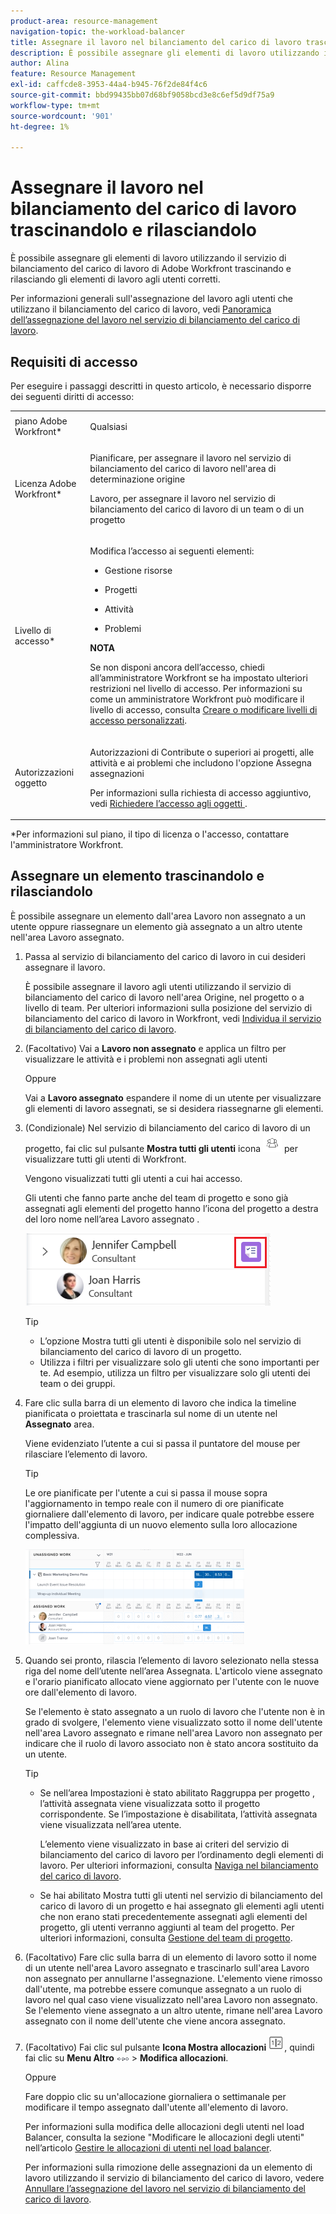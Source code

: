 ```yaml
---
product-area: resource-management
navigation-topic: the-workload-balancer
title: Assegnare il lavoro nel bilanciamento del carico di lavoro trascinandolo e rilasciandolo
description: È possibile assegnare gli elementi di lavoro utilizzando il servizio di bilanciamento del carico di lavoro di Adobe Workfront trascinando e rilasciando gli elementi di lavoro agli utenti corretti.
author: Alina
feature: Resource Management
exl-id: caffcde8-3953-44a4-b945-76f2de84f4c6
source-git-commit: bbd99435bb07d68bf9058bcd3e8c6ef5d9df75a9
workflow-type: tm+mt
source-wordcount: '901'
ht-degree: 1%

---
```


# Assegnare il lavoro nel bilanciamento del carico di lavoro trascinandolo e rilasciandolo

<!--remove production and preview preferences at release-->

È possibile assegnare gli elementi di lavoro utilizzando il servizio di bilanciamento del carico di lavoro di Adobe Workfront trascinando e rilasciando gli elementi di lavoro agli utenti corretti.

Per informazioni generali sull&#39;assegnazione del lavoro agli utenti che utilizzano il bilanciamento del carico di lavoro, vedi [Panoramica dell’assegnazione del lavoro nel servizio di bilanciamento del carico di lavoro](../../resource-mgmt/workload-balancer/assign-work-in-workload-balancer.md).

## Requisiti di accesso

Per eseguire i passaggi descritti in questo articolo, è necessario disporre dei seguenti diritti di accesso:

<table style="table-layout:auto"> 
 <col> 
 <col> 
 <tbody> 
  <tr> 
   <td role="rowheader">piano Adobe Workfront*</td> 
   <td> <p>Qualsiasi </p> </td> 
  </tr> 
  <tr> 
   <td role="rowheader">Licenza Adobe Workfront*</td> 
   <td> <p>Pianificare, per assegnare il lavoro nel servizio di bilanciamento del carico di lavoro nell'area di determinazione origine</p>
   <p>Lavoro, per assegnare il lavoro nel servizio di bilanciamento del carico di lavoro di un team o di un progetto</p>
 </td> 
  </tr> 
  <tr> 
   <td role="rowheader">Livello di accesso*</td> 
   <td> <p>Modifica l’accesso ai seguenti elementi:</p> 
    <ul> 
     <li> <p>Gestione risorse</p> </li> 
     <li> <p>Progetti</p> </li> 
     <li> <p>Attività</p> </li> 
     <li> <p>Problemi</p> </li> 
    </ul> <p><b>NOTA</b>

Se non disponi ancora dell’accesso, chiedi all’amministratore Workfront se ha impostato ulteriori restrizioni nel livello di accesso. Per informazioni su come un amministratore Workfront può modificare il livello di accesso, consulta <a href="../../administration-and-setup/add-users/configure-and-grant-access/create-modify-access-levels.md" class="MCXref xref">Creare o modificare livelli di accesso personalizzati</a>.</p> </td>
</tr> 
  <tr> 
   <td role="rowheader">Autorizzazioni oggetto</td> 
   <td> <p>Autorizzazioni di Contribute o superiori ai progetti, alle attività e ai problemi che includono l'opzione Assegna assegnazioni</p> <p>Per informazioni sulla richiesta di accesso aggiuntivo, vedi <a href="../../workfront-basics/grant-and-request-access-to-objects/request-access.md" class="MCXref xref">Richiedere l’accesso agli oggetti </a>.</p> </td> 
  </tr> 
 </tbody> 
</table>

&#42;Per informazioni sul piano, il tipo di licenza o l&#39;accesso, contattare l&#39;amministratore Workfront.

## Assegnare un elemento trascinandolo e rilasciandolo

È possibile assegnare un elemento dall&#39;area Lavoro non assegnato a un utente oppure riassegnare un elemento già assegnato a un altro utente nell&#39;area Lavoro assegnato.

1. Passa al servizio di bilanciamento del carico di lavoro in cui desideri assegnare il lavoro.

   È possibile assegnare il lavoro agli utenti utilizzando il servizio di bilanciamento del carico di lavoro nell&#39;area Origine, nel progetto o a livello di team. Per ulteriori informazioni sulla posizione del servizio di bilanciamento del carico di lavoro in Workfront, vedi [Individua il servizio di bilanciamento del carico di lavoro](../../resource-mgmt/workload-balancer/locate-workload-balancer.md).

1. (Facoltativo) Vai a **Lavoro non assegnato** e applica un filtro per visualizzare le attività e i problemi non assegnati agli utenti

   Oppure

   Vai a **Lavoro assegnato** espandere il nome di un utente per visualizzare gli elementi di lavoro assegnati, se si desidera riassegnarne gli elementi.

1. (Condizionale) Nel servizio di bilanciamento del carico di lavoro di un progetto, fai clic sul pulsante **Mostra tutti gli utenti** icona ![](assets/show-all-users-icon-project-workload-balancer.png) per visualizzare tutti gli utenti di Workfront.

   Vengono visualizzati tutti gli utenti a cui hai accesso.

   Gli utenti che fanno parte anche del team di progetto e sono già assegnati agli elementi del progetto hanno l’icona del progetto a destra del loro nome nell’area Lavoro assegnato .

   ![](assets/user-on-the-project-indicator-highlighted-project-workload-balancer.png)


   >[!TIP]
   >
   >* L’opzione Mostra tutti gli utenti è disponibile solo nel servizio di bilanciamento del carico di lavoro di un progetto.
   >* Utilizza i filtri per visualizzare solo gli utenti che sono importanti per te. Ad esempio, utilizza un filtro per visualizzare solo gli utenti dei team o dei gruppi.




1. Fare clic sulla barra di un elemento di lavoro che indica la timeline pianificata o proiettata e trascinarla sul nome di un utente nel **Assegnato** area.

   Viene evidenziato l’utente a cui si passa il puntatore del mouse per rilasciare l’elemento di lavoro.

   >[!TIP]
   >
   >Le ore pianificate per l&#39;utente a cui si passa il mouse sopra l&#39;aggiornamento in tempo reale con il numero di ore pianificate giornaliere dall&#39;elemento di lavoro, per indicare quale potrebbe essere l&#39;impatto dell&#39;aggiunta di un nuovo elemento sulla loro allocazione complessiva.

   ![](assets/drag-drop-item-from-unassigned-to-assigned-wb-nwe-350x152.png)

1. Quando sei pronto, rilascia l’elemento di lavoro selezionato nella stessa riga del nome dell’utente nell’area Assegnata. L&#39;articolo viene assegnato e l&#39;orario pianificato allocato viene aggiornato per l&#39;utente con le nuove ore dall&#39;elemento di lavoro.

   Se l&#39;elemento è stato assegnato a un ruolo di lavoro che l&#39;utente non è in grado di svolgere, l&#39;elemento viene visualizzato sotto il nome dell&#39;utente nell&#39;area Lavoro assegnato e rimane nell&#39;area Lavoro non assegnato per indicare che il ruolo di lavoro associato non è stato ancora sostituito da un utente.

   >[!TIP]
   >
   >* Se nell’area Impostazioni è stato abilitato Raggruppa per progetto , l’attività assegnata viene visualizzata sotto il progetto corrispondente. Se l’impostazione è disabilitata, l’attività assegnata viene visualizzata nell’area utente.
      >
      >
      >     L’elemento viene visualizzato in base ai criteri del servizio di bilanciamento del carico di lavoro per l’ordinamento degli elementi di lavoro. Per ulteriori informazioni, consulta [Naviga nel bilanciamento del carico di lavoro](../../resource-mgmt/workload-balancer/navigate-the-workload-balancer.md).
   >
   >
   >* Se hai abilitato Mostra tutti gli utenti nel servizio di bilanciamento del carico di lavoro di un progetto e hai assegnato gli elementi agli utenti che non erano stati precedentemente assegnati agli elementi del progetto, gli utenti verranno aggiunti al team del progetto. Per ulteriori informazioni, consulta [Gestione del team di progetto](../../manage-work/projects/planning-a-project/manage-project-team.md).



1. (Facoltativo) Fare clic sulla barra di un elemento di lavoro sotto il nome di un utente nell&#39;area Lavoro assegnato e trascinarlo sull&#39;area Lavoro non assegnato per annullarne l&#39;assegnazione. L&#39;elemento viene rimosso dall&#39;utente, ma potrebbe essere comunque assegnato a un ruolo di lavoro nel qual caso viene visualizzato nell&#39;area Lavoro non assegnato. Se l&#39;elemento viene assegnato a un altro utente, rimane nell&#39;area Lavoro assegnato con il nome dell&#39;utente che viene ancora assegnato.
1. (Facoltativo) Fai clic sul pulsante **Icona Mostra allocazioni** ![](assets/show-allocations-icon-small.png), quindi fai clic su **Menu Altro** ![](assets/qs-more-menu.png) > **Modifica allocazioni**.

   <!--
   (make sure these are still called this, and that the icon has not changed)
   -->
   Oppure

   Fare doppio clic su un&#39;allocazione giornaliera o settimanale per modificare il tempo assegnato dall&#39;utente all&#39;elemento di lavoro.

   Per informazioni sulla modifica delle allocazioni degli utenti nel load Balancer, consulta la sezione &quot;Modificare le allocazioni degli utenti&quot; nell’articolo [Gestire le allocazioni di utenti nel load balancer](../../resource-mgmt/workload-balancer/manage-user-allocations-workload-balancer.md).

   Per informazioni sulla rimozione delle assegnazioni da un elemento di lavoro utilizzando il servizio di bilanciamento del carico di lavoro, vedere [Annullare l’assegnazione del lavoro nel servizio di bilanciamento del carico di lavoro](../../resource-mgmt/workload-balancer/unassign-work-in-workload-balancer.md).

